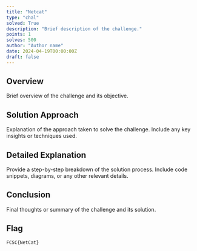 ```yaml
---
title: "Netcat"
type: "chal"
solved: True
description: "Brief description of the challenge."
points: 1
solves: 500
author: "Author name"
date: 2024-04-19T00:00:00Z
draft: false
---
```


## Overview

Brief overview of the challenge and its objective.

## Solution Approach

Explanation of the approach taken to solve the challenge. Include any key insights or techniques used.

## Detailed Explanation

Provide a step-by-step breakdown of the solution process. Include code snippets, diagrams, or any other relevant details.

## Conclusion

Final thoughts or summary of the challenge and its solution.

## Flag

```plaintext
FCSC{NetCat}
```

